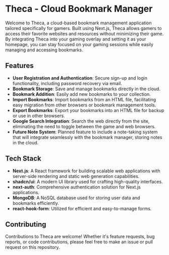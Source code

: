 # Theca - Cloud Bookmark Manager

Welcome to Theca, a cloud-based bookmark management application tailored specifically for gamers. Built using Next.js, Theca allows gamers to access their favorite websites and resources without minimizing their game. By integrating Theca into your gaming overlay and setting it as your homepage, you can stay focused on your gaming sessions while easily managing and accessing bookmarks.

## Features

- **User Registration and Authentication**: Secure sign-up and login functionality, including password recovery via email.
- **Bookmark Storage**: Save and manage bookmarks directly in the cloud.
- **Bookmark Addition**: Easily add new bookmarks to your collection.
- **Import Bookmarks**: Import bookmarks from an HTML file, facilitating easy migration from other browsers or bookmark management tools.
- **Export Bookmarks**: Export your bookmarks into an HTML file for backup or use in other browsers.
- **Google Search Integration**: Search the web directly from the site, eliminating the need to toggle between the game and web browsers.
- **Future Note System**: Planned feature to include a note-taking system that will integrate seamlessly with the bookmark manager, storing notes in the cloud.

## Tech Stack

- **Next.js**: A React framework for building scalable web applications with server-side rendering and static web generation capabilities.
- **shadcn/ui**: A modern UI library used for crafting high-quality interfaces.
- **next-auth**: Comprehensive authentication solution for Next.js applications.
- **MongoDB**: A NoSQL database used for storing user data and bookmarks efficiently.
- **react-hook-form**: Utilized for efficient and easy-to-manage forms.

<!-- ## Getting Started

Follow these steps to set up and run a local instance of Theca:

1. **Clone the repository**

   ```bash
   git clone https://github.com/yourusername/theca.git
   cd theca
   ```

2. **Install dependencies**

   ```bash
   npm i
   ```

3. **Set up environment variables**

   Create a `.env.local` file and include the necessary environment variables:

   ```
   NEXTAUTH_URL=https://oxytocingroup.com/theca
   MONGODB_URI=your_mongodb_connection_string
   EMAIL_SERVER=your_email_server
   EMAIL_FROM=your_email@example.com
   ```

4. **Run the application**

   ```bash
   npm run dev
   ```

   Access the app via [http://localhost:3000](http://localhost:3000) in your browser. -->

## Contributing

Contributions to Theca are welcome! Whether it's feature requests, bug reports, or code contributions, please feel free to make an issue or pull request on this repository.

<!-- ## License

This project is licensed under the MIT License - see the [LICENSE](LICENSE) file for details. -->

